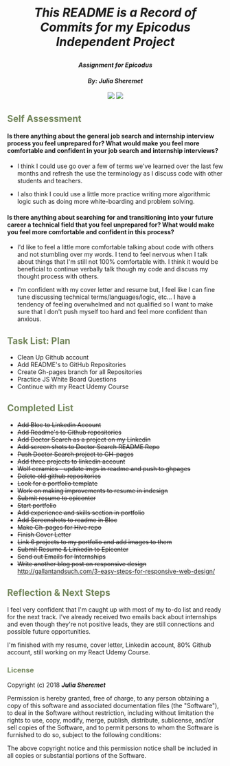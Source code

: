 # _<p align="center">This README is a Record of Commits for my Epicodus Independent Project</p>_

#### _<p align="center">Assignment for Epicodus</p>_

#### _**<p align="center">By: Julia Sheremet</p>**_

<p align="center">  
<a href="https://opensource.org/licenses/MIT"><img src="https://img.shields.io/badge/license-MIT-blue.svg"></a>
<a href="https://github.com/RichardLitt/standard-readme"><img src="https://img.shields.io/badge/readme%20style-standard-brightgreen.svg?style=flat-square"></a>
</p>


## <span style="color:#74875d;">Self Assessment</span>
#### Is there anything about the general job search and internship interview process you feel unprepared for? What would make you feel more comfortable and confident in your job search and internship interviews?

* I think I could use go over a few of terms we've learned over the last few months and refresh the use the terminology as I discuss code with other students and teachers.

* I also think I could use a little more practice writing more algorithmic logic such as doing more white-boarding and problem solving.

#### Is there anything about searching for and transitioning into your future career a technical field that you feel unprepared for? What would make you feel more comfortable and confident in this process?

* I'd like to feel a little more comfortable talking about code with others and not stumbling over my words. I tend to feel nervous when I talk about things that I'm still not 100% comfortable with. I think it would be beneficial to continue verbally talk though my code and discuss my thought process with others.

* I'm confident with my cover letter and resume but, I feel like I can fine tune discussing technical terms/languages/logic, etc... I have a tendency of feeling overwhelmed and not qualified so I want to make sure that I don't push myself too hard and feel more confident than anxious.

## <span style="color:#74875d;">Task List: Plan</span>
* Clean Up Github account
* Add README's to GitHub Repositories
* Create Gh-pages branch for all Repositories
* Practice JS White Board Questions
* Continue with my React Udemy Course

## <span style="color:#74875d;">Completed List</span>
* <strike>Add Bloc to Linkedin Account</strike>
* <strike>Add Readme's to Github repositories</strike>
* <strike>Add Doctor Search as a project on my Linkedin</strike>
* <strike>Add screen shots to Doctor Search README Repo</strike>
* <strike>Push Doctor Search project to GH-pages</strike>
* <strike>Add three projects to linkedin account</strike>
* <strike>Wolf ceramics - update imgs in readme and push to ghpages</strike>
* <strike>Delete old github repositories</strike>
* <strike>Look for a portfolio template</strike>
* <strike>Work on making improvements to resume in indesign</strike>
* <strike>Submit resume to epicenter</strike>
* <strike>Start portfolio</strike>
* <strike>Add experience and skills section in portfolio</strike>
* <strike>Add Screenshots to readme in Bloc</strike>
* <strike>Make Gh-pages for Hive repo</strike>
* <strike>Finish Cover Letter</strike>
* <strike>Link 6 projects to my portfolio and add images to them</strike>
* <strike>Submit Resume & Linkedin to Epicenter</strike>
* <strike>Send out Emails for Internships</strike>
* <strike>Write another blog post on responsive design</strike> http://gallantandsuch.com/3-easy-steps-for-responsive-web-design/


## <span style="color:#74875d;">Reflection & Next Steps</span>

I feel very confident that I'm caught up with most of my to-do list and ready for the next track. I've already received two emails back about internships and even though they're not positive leads, they are still connections and possible future opportunities.

I'm finished with my resume, cover letter, Linkedin account, 80% Github account, still working on my React Udemy Course.



### <span style="color:#74875d;">License</span>

Copyright (c) 2018 ****_Julia Sheremet_****

Permission is hereby granted, free of charge, to any person obtaining a copy of this software and associated documentation files (the "Software"), to deal in the Software without restriction, including without limitation the rights to use, copy, modify, merge, publish, distribute, sublicense, and/or sell copies of the Software, and to permit persons to whom the Software is furnished to do so, subject to the following conditions:

The above copyright notice and this permission notice shall be included in all copies or substantial portions of the Software.
